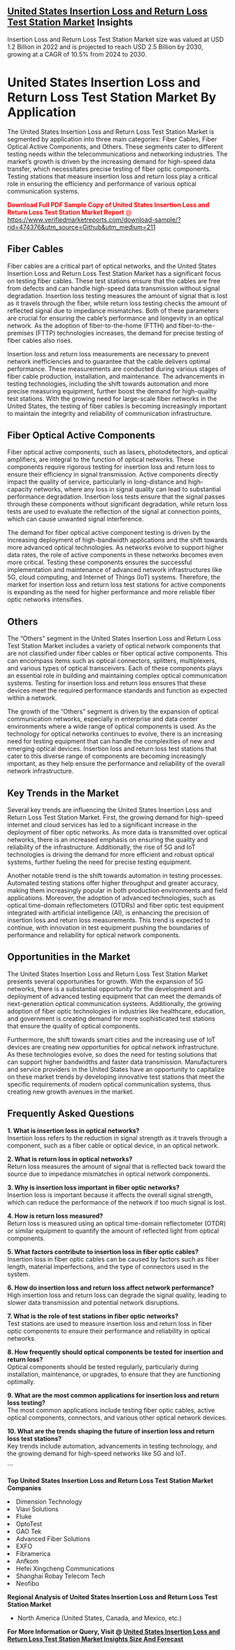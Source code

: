<h2><a href="https://www.verifiedmarketreports.com/download-sample/?rid=474376&amp;utm_source=Github&amp;utm_medium=211" target="_blank">United States Insertion Loss and Return Loss Test Station Market</a> Insights</h2><p>Insertion Loss and Return Loss Test Station Market size was valued at USD 1.2 Billion in 2022 and is projected to reach USD 2.5 Billion by 2030, growing at a CAGR of 10.5% from 2024 to 2030.</p><p><h1>United States Insertion Loss and Return Loss Test Station Market By Application</h1><p>The United States Insertion Loss and Return Loss Test Station Market is segmented by application into three main categories: Fiber Cables, Fiber Optical Active Components, and Others. These segments cater to different testing needs within the telecommunications and networking industries. The market’s growth is driven by the increasing demand for high-speed data transfer, which necessitates precise testing of fiber optic components. Testing stations that measure insertion loss and return loss play a critical role in ensuring the efficiency and performance of various optical communication systems.</p><p><p><span class=""><span style="color: #ff0000;"><strong>Download Full PDF Sample Copy of United States Insertion Loss and Return Loss Test Station Market Report</strong> @ </span><a href="https://www.verifiedmarketreports.com/download-sample/?rid=474376&amp;utm_source=Github&amp;utm_medium=211" target="_blank">https://www.verifiedmarketreports.com/download-sample/?rid=474376&amp;utm_source=Github&amp;utm_medium=211</a></span></p></p><h2>Fiber Cables</h2><p>Fiber cables are a critical part of optical networks, and the United States Insertion Loss and Return Loss Test Station Market has a significant focus on testing fiber cables. These test stations ensure that the cables are free from defects and can handle high-speed data transmission without signal degradation. Insertion loss testing measures the amount of signal that is lost as it travels through the fiber, while return loss testing checks the amount of reflected signal due to impedance mismatches. Both of these parameters are crucial for ensuring the cable’s performance and longevity in an optical network. As the adoption of fiber-to-the-home (FTTH) and fiber-to-the-premises (FTTP) technologies increases, the demand for precise testing of fiber cables also rises.</p><p>Insertion loss and return loss measurements are necessary to prevent network inefficiencies and to guarantee that the cable delivers optimal performance. These measurements are conducted during various stages of fiber cable production, installation, and maintenance. The advancements in testing technologies, including the shift towards automation and more precise measuring equipment, further boost the demand for high-quality test stations. With the growing need for large-scale fiber networks in the United States, the testing of fiber cables is becoming increasingly important to maintain the integrity and reliability of communication infrastructure.</p><h2>Fiber Optical Active Components</h2><p>Fiber optical active components, such as lasers, photodetectors, and optical amplifiers, are integral to the function of optical networks. These components require rigorous testing for insertion loss and return loss to ensure their efficiency in signal transmission. Active components directly impact the quality of service, particularly in long-distance and high-capacity networks, where any loss in signal quality can lead to substantial performance degradation. Insertion loss tests ensure that the signal passes through these components without significant degradation, while return loss tests are used to evaluate the reflection of the signal at connection points, which can cause unwanted signal interference.</p><p>The demand for fiber optical active component testing is driven by the increasing deployment of high-bandwidth applications and the shift towards more advanced optical technologies. As networks evolve to support higher data rates, the role of active components in these networks becomes even more critical. Testing these components ensures the successful implementation and maintenance of advanced network infrastructures like 5G, cloud computing, and Internet of Things (IoT) systems. Therefore, the market for insertion loss and return loss test stations for active components is expanding as the need for higher performance and more reliable fiber optic networks intensifies.</p><h2>Others</h2><p>The “Others” segment in the United States Insertion Loss and Return Loss Test Station Market includes a variety of optical network components that are not classified under fiber cables or fiber optical active components. This can encompass items such as optical connectors, splitters, multiplexers, and various types of optical transceivers. Each of these components plays an essential role in building and maintaining complex optical communication systems. Testing for insertion loss and return loss ensures that these devices meet the required performance standards and function as expected within a network.</p><p>The growth of the “Others” segment is driven by the expansion of optical communication networks, especially in enterprise and data center environments where a wide range of optical components is used. As the technology for optical networks continues to evolve, there is an increasing need for testing equipment that can handle the complexities of new and emerging optical devices. Insertion loss and return loss test stations that cater to this diverse range of components are becoming increasingly important, as they help ensure the performance and reliability of the overall network infrastructure.</p><h2>Key Trends in the Market</h2><p>Several key trends are influencing the United States Insertion Loss and Return Loss Test Station Market. First, the growing demand for high-speed internet and cloud services has led to a significant increase in the deployment of fiber optic networks. As more data is transmitted over optical networks, there is an increased emphasis on ensuring the quality and reliability of the infrastructure. Additionally, the rise of 5G and IoT technologies is driving the demand for more efficient and robust optical systems, further fueling the need for precise testing equipment.</p><p>Another notable trend is the shift towards automation in testing processes. Automated testing stations offer higher throughput and greater accuracy, making them increasingly popular in both production environments and field applications. Moreover, the adoption of advanced technologies, such as optical time-domain reflectometers (OTDRs) and fiber optic test equipment integrated with artificial intelligence (AI), is enhancing the precision of insertion loss and return loss measurements. This trend is expected to continue, with innovation in test equipment pushing the boundaries of performance and reliability for optical network components.</p><h2>Opportunities in the Market</h2><p>The United States Insertion Loss and Return Loss Test Station Market presents several opportunities for growth. With the expansion of 5G networks, there is a substantial opportunity for the development and deployment of advanced testing equipment that can meet the demands of next-generation optical communication systems. Additionally, the growing adoption of fiber optic technologies in industries like healthcare, education, and government is creating demand for more sophisticated test stations that ensure the quality of optical components.</p><p>Furthermore, the shift towards smart cities and the increasing use of IoT devices are creating new opportunities for optical network infrastructure. As these technologies evolve, so does the need for testing solutions that can support higher bandwidths and faster data transmission. Manufacturers and service providers in the United States have an opportunity to capitalize on these market trends by developing innovative test stations that meet the specific requirements of modern optical communication systems, thus creating new growth avenues in the market.</p><h2>Frequently Asked Questions</h2><p><strong>1. What is insertion loss in optical networks?</strong><br>Insertion loss refers to the reduction in signal strength as it travels through a component, such as a fiber cable or optical device, in an optical network.</p><p><strong>2. What is return loss in optical networks?</strong><br>Return loss measures the amount of signal that is reflected back toward the source due to impedance mismatches in optical network components.</p><p><strong>3. Why is insertion loss important in fiber optic networks?</strong><br>Insertion loss is important because it affects the overall signal strength, which can reduce the performance of the network if too much signal is lost.</p><p><strong>4. How is return loss measured?</strong><br>Return loss is measured using an optical time-domain reflectometer (OTDR) or similar equipment to quantify the amount of reflected light from optical components.</p><p><strong>5. What factors contribute to insertion loss in fiber optic cables?</strong><br>Insertion loss in fiber optic cables can be caused by factors such as fiber length, material imperfections, and the type of connectors used in the system.</p><p><strong>6. How do insertion loss and return loss affect network performance?</strong><br>High insertion loss and return loss can degrade the signal quality, leading to slower data transmission and potential network disruptions.</p><p><strong>7. What is the role of test stations in fiber optic networks?</strong><br>Test stations are used to measure insertion loss and return loss in fiber optic components to ensure their performance and reliability in optical networks.</p><p><strong>8. How frequently should optical components be tested for insertion and return loss?</strong><br>Optical components should be tested regularly, particularly during installation, maintenance, or upgrades, to ensure that they are functioning optimally.</p><p><strong>9. What are the most common applications for insertion loss and return loss testing?</strong><br>The most common applications include testing fiber optic cables, active optical components, connectors, and various other optical network devices.</p><p><strong>10. What are the trends shaping the future of insertion loss and return loss test stations?</strong><br>Key trends include automation, advancements in testing technology, and the growing demand for high-speed networks like 5G and IoT.</p>```</p><p><strong>Top United States Insertion Loss and Return Loss Test Station Market Companies</strong></p><div data-test-id=""><p><li>Dimension Technology</li><li> Viavi Solutions</li><li> Fluke</li><li> OptoTest</li><li> GAO Tek</li><li> Advanced Fiber Solutions</li><li> EXFO</li><li> Fibramerica</li><li> Anfkom</li><li> Hefei Xingcheng Communications</li><li> Shanghai Robay Telecom Tech</li><li> Neofibo</li></p><div><strong>Regional Analysis of&nbsp;United States Insertion Loss and Return Loss Test Station Market</strong></div><ul><li dir="ltr"><p dir="ltr">North America&nbsp;(United States, Canada, and Mexico, etc.)</p></li></ul><p><strong>For More Information or Query, Visit @&nbsp;</strong><strong><a href="https://www.verifiedmarketreports.com/product/insertion-loss-and-return-loss-test-station-market/?utm_source=Github&amp;utm_medium=211" target="_blank">United States Insertion Loss and Return Loss Test Station Market Insights Size And Forecast</a></strong></p></div>
